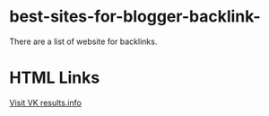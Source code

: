 # best-sites-for-blogger-backlink-
There are a list of website for backlinks.

<!DOCTYPE html>
<html>
<body>

<h1>HTML Links</h1>

<p><a href="https://www.vkresult.info/">Visit VK results.info</a></p>

</body>
</html>

